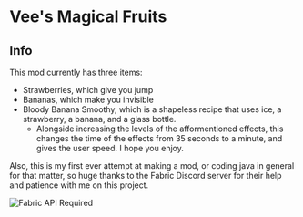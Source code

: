 # Vee's Magical Fruits

## Info

This mod currently has three items:
 * Strawberries, which give you jump
 * Bananas, which make you invisible 
 * Bloody Banana Smoothy, which is a shapeless recipe that uses ice, a strawberry, a banana, and a glass bottle. 
    * Alongside increasing the levels of the afformentioned effects, this changes the time of the effects from 35 seconds to a minute, and gives the user speed. I hope you enjoy.

Also, this is my first ever attempt at making a mod, or coding java in general for that matter, so huge thanks to the Fabric Discord server for their help and patience with me on this project.

![Fabric API Required](https://i.imgur.com/Ol1Tcf8.png)
